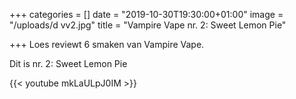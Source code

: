 +++
categories = []
date = "2019-10-30T19:30:00+01:00"
image = "/uploads/d vv2.jpg"
title = "Vampire Vape nr. 2: Sweet Lemon Pie"

+++
Loes reviewt 6 smaken van Vampire Vape. 

Dit is nr. 2: Sweet Lemon Pie

{{< youtube mkLaULpJ0IM >}}